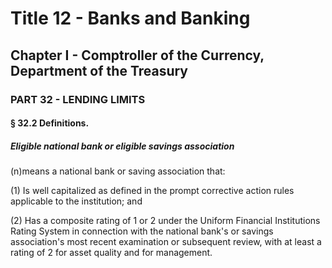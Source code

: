 
# Title 12 - Banks and Banking
## Chapter I - Comptroller of the Currency, Department of the Treasury
### PART 32 - LENDING LIMITS
#### § 32.2 Definitions.
##### Eligible national bank or eligible savings association

(n)means a national bank or saving association that:

(1) Is well capitalized as defined in the prompt corrective action rules applicable to the institution; and

(2) Has a composite rating of 1 or 2 under the Uniform Financial Institutions Rating System in connection with the national bank's or savings association's most recent examination or subsequent review, with at least a rating of 2 for asset quality and for management.

